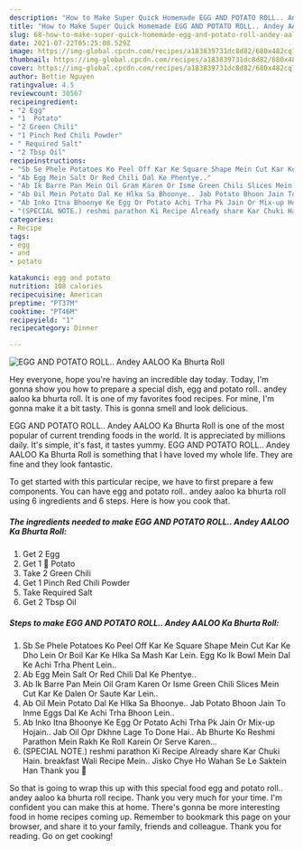 ```yaml
---
description: "How to Make Super Quick Homemade EGG AND POTATO ROLL.. Andey AALOO Ka Bhurta Roll"
title: "How to Make Super Quick Homemade EGG AND POTATO ROLL.. Andey AALOO Ka Bhurta Roll"
slug: 68-how-to-make-super-quick-homemade-egg-and-potato-roll-andey-aaloo-ka-bhurta-roll
date: 2021-07-22T05:25:08.529Z
image: https://img-global.cpcdn.com/recipes/a183839731dc8d82/680x482cq70/egg-and-potato-roll-andey-aaloo-ka-bhurta-roll-recipe-main-photo.jpg
thumbnail: https://img-global.cpcdn.com/recipes/a183839731dc8d82/680x482cq70/egg-and-potato-roll-andey-aaloo-ka-bhurta-roll-recipe-main-photo.jpg
cover: https://img-global.cpcdn.com/recipes/a183839731dc8d82/680x482cq70/egg-and-potato-roll-andey-aaloo-ka-bhurta-roll-recipe-main-photo.jpg
author: Bettie Nguyen
ratingvalue: 4.5
reviewcount: 30567
recipeingredient:
- "2 Egg"
- "1  Potato"
- "2 Green Chili"
- "1 Pinch Red Chili Powder"
- " Required Salt"
- "2 Tbsp Oil"
recipeinstructions:
- "Sb Se Phele Potatoes Ko Peel Off Kar Ke Square Shape Mein Cut Kar Ke Dho Lein Or Boil Kar Ke Hlka Sa Mash Kar Lein. Egg Ko Ik Bowl Mein Dal Ke Achi Trha Phent Lein.."
- "Ab Egg Mein Salt Or Red Chili Dal Ke Phentye.."
- "Ab Ik Barre Pan Mein Oil Gram Karen Or Isme Green Chili Slices Mein Cut Kar Ke Dalen Or Saute Kar Lein.."
- "Ab Oil Mein Potato Dal Ke Hlka Sa Bhoonye.. Jab Potato Bhoon Jain To Inme Eggs Dal Ke Achi Trha Bhoon Lein.."
- "Ab Inko Itna Bhoonye Ke Egg Or Potato Achi Trha Pk Jain Or Mix-up Hojain.. Jab Oil Opr Dkhne Lage To Done Hai.. Ab Bhurte Ko Reshmi Parathon Mein Rakh Ke Roll Karein Or Serve Karen..."
- "(SPECIAL NOTE.) reshmi parathon Ki Recipe Already share Kar Chuki Hain. breakfast Wali Recipe Mein.. Jisko Chye Ho Wahan Se Le Saktein Han Thank you 🌹"
categories:
- Recipe
tags:
- egg
- and
- potato

katakunci: egg and potato 
nutrition: 108 calories
recipecuisine: American
preptime: "PT37M"
cooktime: "PT46M"
recipeyield: "1"
recipecategory: Dinner

---
```



![EGG AND POTATO ROLL.. Andey AALOO Ka Bhurta Roll](https://img-global.cpcdn.com/recipes/a183839731dc8d82/680x482cq70/egg-and-potato-roll-andey-aaloo-ka-bhurta-roll-recipe-main-photo.jpg)

Hey everyone, hope you're having an incredible day today. Today, I'm gonna show you how to prepare a special dish, egg and potato roll.. andey aaloo ka bhurta roll. It is one of my favorites food recipes. For mine, I'm gonna make it a bit tasty. This is gonna smell and look delicious.



EGG AND POTATO ROLL.. Andey AALOO Ka Bhurta Roll is one of the most popular of current trending foods in the world. It is appreciated by millions daily. It's simple, it's fast, it tastes yummy. EGG AND POTATO ROLL.. Andey AALOO Ka Bhurta Roll is something that I have loved my whole life. They are fine and they look fantastic.


To get started with this particular recipe, we have to first prepare a few components. You can have egg and potato roll.. andey aaloo ka bhurta roll using 6 ingredients and 6 steps. Here is how you cook that.

<!--inarticleads1-->

##### The ingredients needed to make EGG AND POTATO ROLL.. Andey AALOO Ka Bhurta Roll:

1. Get 2 Egg
1. Get 1 🍠 Potato
1. Take 2 Green Chili
1. Get 1 Pinch Red Chili Powder
1. Take  Required Salt
1. Get 2 Tbsp Oil




<!--inarticleads2-->

##### Steps to make EGG AND POTATO ROLL.. Andey AALOO Ka Bhurta Roll:

1. Sb Se Phele Potatoes Ko Peel Off Kar Ke Square Shape Mein Cut Kar Ke Dho Lein Or Boil Kar Ke Hlka Sa Mash Kar Lein. Egg Ko Ik Bowl Mein Dal Ke Achi Trha Phent Lein..
1. Ab Egg Mein Salt Or Red Chili Dal Ke Phentye..
1. Ab Ik Barre Pan Mein Oil Gram Karen Or Isme Green Chili Slices Mein Cut Kar Ke Dalen Or Saute Kar Lein..
1. Ab Oil Mein Potato Dal Ke Hlka Sa Bhoonye.. Jab Potato Bhoon Jain To Inme Eggs Dal Ke Achi Trha Bhoon Lein..
1. Ab Inko Itna Bhoonye Ke Egg Or Potato Achi Trha Pk Jain Or Mix-up Hojain.. Jab Oil Opr Dkhne Lage To Done Hai.. Ab Bhurte Ko Reshmi Parathon Mein Rakh Ke Roll Karein Or Serve Karen...
1. (SPECIAL NOTE.) reshmi parathon Ki Recipe Already share Kar Chuki Hain. breakfast Wali Recipe Mein.. Jisko Chye Ho Wahan Se Le Saktein Han Thank you 🌹




So that is going to wrap this up with this special food egg and potato roll.. andey aaloo ka bhurta roll recipe. Thank you very much for your time. I'm confident you can make this at home. There's gonna be more interesting food in home recipes coming up. Remember to bookmark this page on your browser, and share it to your family, friends and colleague. Thank you for reading. Go on get cooking!
